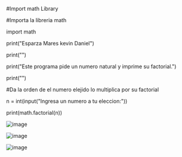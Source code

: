 #Import math Library

#Importa la libreria math

import math

print("Esparza Mares kevin Daniel")

print("")

print("Este programa pide un numero natural y imprime su factorial.")

print("")

#Da la orden de el numero elejido lo multiplica por su factorial

n = int(input("Ingresa un numero a tu eleccion:"))

print(math.factorial(n))

![image](https://github.com/user-attachments/assets/7f48931d-6936-4114-9130-124e69ea9773)

![image](https://github.com/user-attachments/assets/e9978319-f101-4798-b85e-181f62b8050d)

![image](https://github.com/user-attachments/assets/24e6767d-7c17-4554-ada6-0316121132c0)
